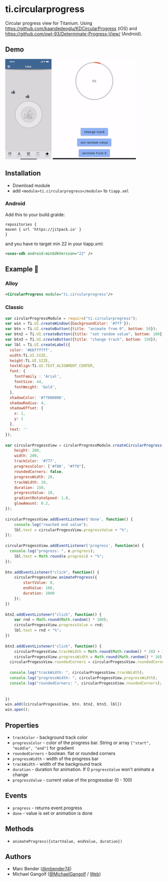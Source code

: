 # ti.circularprogress

Circular progress view for Titanium.
Using https://github.com/kaandedeoglu/KDCircularProgress (iOS) and https://github.com/owl-93/Determinate-Progress-View/ (Android).


## Demo

<img src="./assets/demo.gif" width="148" height="320" alt="Example iOS" /> <img src="./assets/demo_android.gif" width="266" height="320" alt="Example android" />

## Installation

* Download module
* add `<module>ti.circularprogress</module>` to `tiapp.xml`

### Android

Add this to your build.gralde:
```
repositories {
maven { url 'https://jitpack.io' }
}
```

and you have to target min 22 in your tiapp.xml:
```xml
<uses-sdk android:minSdkVersion="22" />
```


## Example :slightly_smiling_face:

### Alloy
```xml
<CircularProgress module="ti.circularprogress"/>
```

### Classic
```js
var cirularProgressModule = require("ti.circularprogress");
var win = Ti.UI.createWindow({backgroundColor: '#fff'});
var btn = Ti.UI.createButton({title: "animate from 0", bottom: 50});
var btn2 = Ti.UI.createButton({title: "set random value", bottom: 100});
var btn3 = Ti.UI.createButton({title: "change track", bottom: 150});
var lbl = Ti.UI.createLabel({
  color: '#bbffffff',
  width:Ti.UI.SIZE,
  height:Ti.UI.SIZE,
  textAlign:Ti.UI.TEXT_ALIGNMENT_CENTER,
  font: {
    fontFamily : 'Arial',
    fontSize: 44,
    fontWeight: 'bold',
  },
  shadowColor: '#77000000',
  shadowRadius: 4,
  shadowOffset: {
    x: 1,
    y: 1
  },
  text: ''
});

var circularProgessView = cirularProgressModule.createCircularProgress({
	height: 200,
	width: 200,
	trackColor: '#777',
	progressColor: ['#f00', "#ff0"],
	roundedCorners: false,
	progressWidth: 20,
	trackWidth: 10,
	duration: 150,
	progressValue: 10,
	gradientRotateSpeed: 1.0,
	glowAmount: 0.2,
});

circularProgessView.addEventListener('done', function() {
	console.log("reached end value");
	lbl.text = circularProgessView.progressValue + "%";
});

circularProgessView.addEventListener('progress', function(e) {
  console.log("progress: ", e.progress);
	lbl.text = Math.round(e.progress) + "%";
});

btn.addEventListener("click", function() {
	circularProgessView.animateProgress({
		startValue: 0,
		endValue: 100,
		duration: 2000
	});
})

btn2.addEventListener("click", function() {
	var rnd = Math.round(Math.random() * 100);
	circularProgessView.progressValue = rnd;
	lbl.text = rnd + "%";
})

btn3.addEventListener("click", function() {
	circularProgessView.trackWidth = Math.round(Math.random() * 10) + 10;
	circularProgessView.progressWidth = Math.round(Math.random() * 10) + 10;
  circularProgessView.roundedCorners = circularProgessView.roundedCorners == true ? circularProgessView.roundedCorners = false : circularProgessView.roundedCorners = true;

  console.log("trackWidth: ", circularProgessView.trackWidth);
  console.log("progressWidth: ", circularProgessView.progressWidth);
  console.log("roundedCorners: ", circularProgessView.roundedCorners);


})
win.add([circularProgessView, btn, btn2, btn3, lbl])
win.open();
```

## Properties
* `trackColor` - background track color
* `progressColor` - color of the progress bar. String or array `["start", "middle", "end"]` for gradient
* `roundedCorners` - boolean. flat or rounded corners
* `progressWidth` - width of the progress bar
* `trackWidth` - width of the background track
* `duration` - duration for animation. If 0 `progressValue` won't animate a change
* `progressValue` - current value of the progressbar (0 - 100)

## Events
* `progress` - returns event.progress
* `done` - value is set or animation is done

## Methods
* `animateProgress({startValue, endValue, duration})`

## Authors

- Marc Bender ([@mbender74](https://github.com/mbender74/))
- Michael Gangolf ([@MichaelGangolf](https://twitter.com/MichaelGangolf) / [Web](http://migaweb.de))
